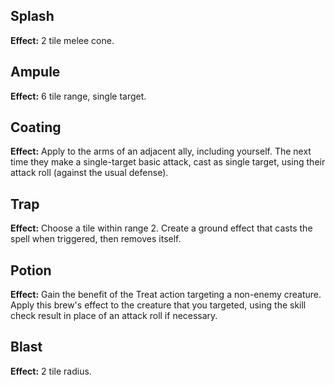 ## Splash
**Effect:** 2 tile melee cone.

## Ampule
**Effect:** 6 tile range, single target.

## Coating
**Effect:** Apply to the arms of an adjacent ally, including yourself. The next time they make a single-target basic attack, cast as single target, using their attack roll (against the usual defense).

## Trap
**Effect:** Choose a tile within range 2. Create a ground effect that casts the spell when triggered, then removes itself.

## Potion
**Effect:** Gain the benefit of the Treat action targeting a non-enemy creature. Apply this brew's effect to the creature that you targeted, using the skill check result in place of an attack roll if necessary.

## Blast
**Effect:** 2 tile radius.

